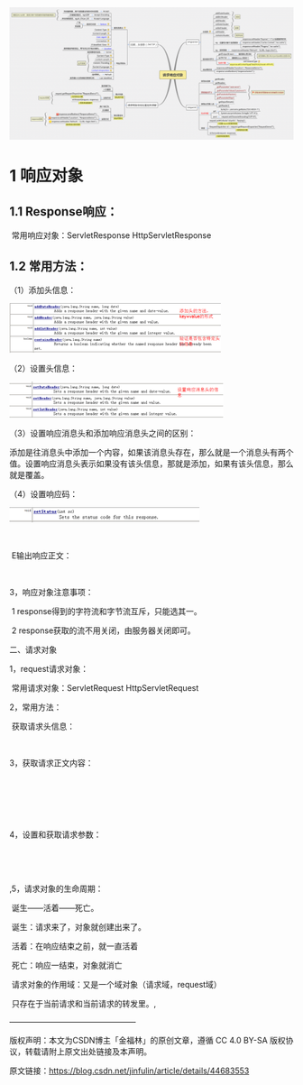 ![](\web相关\web基础知识\image\Request和Response01.png)

# 1 响应对象 

 ## 1.1 Response响应：

​	常用响应对象：ServletResponse HttpServletResponse

 

  ## 1.2 常用方法：

（1）添加头信息：

 ![](\web相关\web基础知识\image\添加头信息01.png)

（2）设置头信息：

![](\web相关\web基础知识\image\设置头信息01.png) 

 （3）设置响应消息头和添加响应消息头之间的区别：

​	添加是往消息头中添加一个内容，如果该消息头存在，那么就是一个消息头有两个值。设置响应消息头表示如果没有该头信息，那就是添加，如果有该头信息，那么就是覆盖。

（4）设置响应码：

 ![](\web相关\web基础知识\image\设置响应码01.png)

 

​      

 

​      E输出响应正文：

 

 

​      

 

  3，响应对象注意事项：

 

 

​    1 response得到的字符流和字节流互斥，只能选其一。

 

​    2 response获取的流不用关闭，由服务器关闭即可。

 

二、请求对象

  1，request请求对象：

 

 

​    常用请求对象：ServletRequest HttpServletRequest

 

  2，常用方法：

 

 

​      获取请求头信息：

 

​      

 

  3，获取请求正文内容：

 

 

​      

 

​      

 

​      

 

  4，设置和获取请求参数：

 

 

​      

 

​      

 

,5，请求对象的生命周期：

 

 

​      诞生——活着——死亡。

 

​      诞生：请求来了，对象就创建出来了。

 

​      活着：在响应结束之前，就一直活着

 

​      死亡：响应一结束，对象就消亡

 

​    请求对象的作用域：又是一个域对象（请求域，request域）

 

​      只存在于当前请求和当前请求的转发里。,

————————————————

版权声明：本文为CSDN博主「金福林」的原创文章，遵循 CC 4.0 BY-SA 版权协议，转载请附上原文出处链接及本声明。

原文链接：https://blog.csdn.net/jinfulin/article/details/44683553